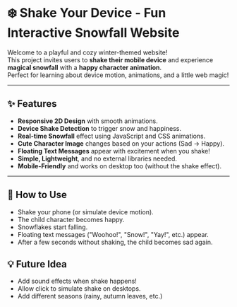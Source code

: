 # ❄️ Shake Your Device - Fun Interactive Snowfall Website

Welcome to a playful and cozy winter-themed website!  
This project invites users to **shake their mobile device** and experience **magical snowfall** with a **happy character animation**.  
Perfect for learning about device motion, animations, and a little web magic!

---

## ✨ Features

- **Responsive 2D Design** with smooth animations.
- **Device Shake Detection** to trigger snow and happiness.
- **Real-time Snowfall** effect using JavaScript and CSS animations.
- **Cute Character Image** changes based on your actions (Sad → Happy).
- **Floating Text Messages** appear with excitement when you shake!
- **Simple, Lightweight**, and no external libraries needed.
- **Mobile-Friendly** and works on desktop too (without the shake effect).

---

## 📱 How to Use

- Shake your phone (or simulate device motion).
- The child character becomes happy.
- Snowflakes start falling.
- Floating text messages ("Woohoo!", "Snow!", "Yay!", etc.) appear.
- After a few seconds without shaking, the child becomes sad again.

## 💡 Future Idea

- Add sound effects when shake happens!
- Allow click to simulate shake on desktops.
- Add different seasons (rainy, autumn leaves, etc.)




